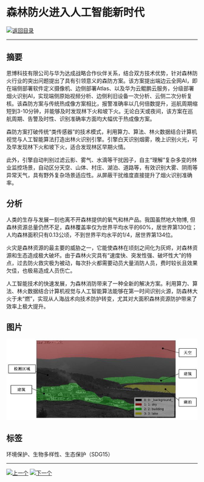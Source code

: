 #  森林防火进入人工智能新时代

[![返回目录](http://img.shields.io/badge/点击-返回目录-875A7B.svg?style=flat&colorA=8F8F8F)](/)

----------

## 摘要

恩博科技有限公司与华为达成战略合作伙伴关系，结合双方技术优势，针对森林防火行业的突出问题提出了具有引领意义的森防方案。该方案提出端边云全网AI，即在端侧部署软件定义摄像机、边侧部署Atlas、以及华为云鲲鹏云服务，分级部署烟火识别AI，实现端侧原始视频分析、边侧利旧设备一次分析、云侧二次分析复核。该森防方案与传统热成像方案相比，报警准确率以几何倍数提升，巡航周期缩短到3-10分钟，并能够及时发现林下火和坡下火。无论白天或夜间，该方案在巡航周期、告警及时性、识别准确率方面均大幅优于热成像方案。

森防方案打破传统“类传感器”的技术模式，利用算力、算法、林火数据结合计算机视觉与人工智能算法打造出林火识别引擎。引擎白天识别烟雾，晚上识别火光，可及早发现林下火和坡下火，适合发现林区早期火情。

此外，引擎自动判别过滤云影、雾气、水滴等干扰因子，自主“理解”复杂多变的林业监控场景，自动区分天空、山体、村庄、湖泊、道路等，有效识别大雾、阴雨等异常天气，具有野外复杂场景适应性。从屏蔽干扰维度直接提升了烟火识别准确率。

## 分析

人类的生存与发展一刻也离不开森林提供的氧气和林产品。我国虽然地大物博, 但森林资源总量仍然不足，森林覆盖率仅为世界平均水平的60%，居世界第130位；人均森林面积只有0.13公顷，不到世界平均水平的1/4，居世界第134位。

火灾是森林资源的最主要的威胁之一，它能使森林在顷刻之间化为灰烬，对森林资源和生态造成极大破坏。由于森林火灾具有“速度快、突发性强、破坏性大”的特点，过去防火救灾极为被动，每次扑火都需要动员大量消防人员，费时较长且效果欠佳，也极易造成人员伤亡。

人工智能技术的快速发展，为森林消防带来了一种全新的解决方案。利用算力、算法、林火数据结合计算机视觉与人工智能算法能够在第一时间识别火源，防森林大火于未“燃”，实现从人海战术向技术防护转变，尤其对大面积森林资源防护带来了效率上极大提升。




## 图片

![图片](15.2.1.jpg)


## 标签

环境保护、生物多样性、生态保护（SDG15）



----------

 [![上一个](http://img.shields.io/badge/查看-上一个-875A7B.svg?style=flat&colorA=8F8F8F)](https://doc.shanghaiopen.org.cn/case/15/1.html)
 [![下一个](http://img.shields.io/badge/查看-下一个-875A7B.svg?style=flat&colorA=8F8F8F)](https://doc.shanghaiopen.org.cn/case/16/1.html)
 
 
